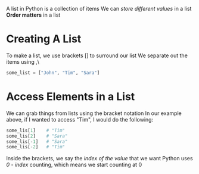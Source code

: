 A list in Python is a collection of items 
We can *store different values* in a list
**Order matters** in a list

# Creating A List
To make a list, we use brackets \[\] to surround our list
We separate out the items using \,\

```python
some_list = ["John", "Tim", "Sara"]
```


# Access Elements in a List
We can grab things from lists using the bracket notation
In our example above, if I wanted to access "Tim", I would do the following:

```python
some_lis[1]    # "Tim"
some_lis[2]    # "Sara"
some_lis[-1]   # "Sara"
some_lis[-2]   # "Tim"
```

Inside the brackets, we say the *index of the value* that we want
Python uses *0 - index* counting, which means we start counting at 0